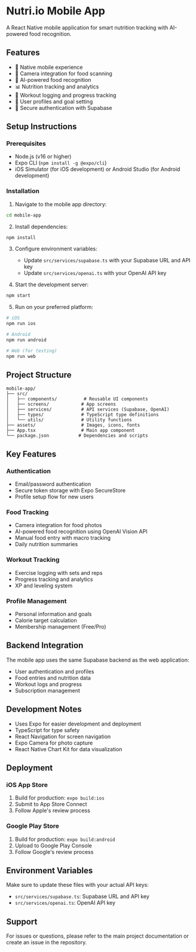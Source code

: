 # Nutri.io Mobile App

A React Native mobile application for smart nutrition tracking with AI-powered food recognition.

## Features

- 📱 Native mobile experience
- 📸 Camera integration for food scanning
- 🤖 AI-powered food recognition
- 📊 Nutrition tracking and analytics
- 💪 Workout logging and progress tracking
- 👤 User profiles and goal setting
- 🔐 Secure authentication with Supabase

## Setup Instructions

### Prerequisites

- Node.js (v16 or higher)
- Expo CLI (`npm install -g @expo/cli`)
- iOS Simulator (for iOS development) or Android Studio (for Android development)

### Installation

1. Navigate to the mobile app directory:
```bash
cd mobile-app
```

2. Install dependencies:
```bash
npm install
```

3. Configure environment variables:
   - Update `src/services/supabase.ts` with your Supabase URL and API key
   - Update `src/services/openai.ts` with your OpenAI API key

4. Start the development server:
```bash
npm start
```

5. Run on your preferred platform:
```bash
# iOS
npm run ios

# Android
npm run android

# Web (for testing)
npm run web
```

## Project Structure

```
mobile-app/
├── src/
│   ├── components/          # Reusable UI components
│   ├── screens/            # App screens
│   ├── services/           # API services (Supabase, OpenAI)
│   ├── types/              # TypeScript type definitions
│   └── utils/              # Utility functions
├── assets/                 # Images, icons, fonts
├── App.tsx                 # Main app component
└── package.json           # Dependencies and scripts
```

## Key Features

### Authentication
- Email/password authentication
- Secure token storage with Expo SecureStore
- Profile setup flow for new users

### Food Tracking
- Camera integration for food photos
- AI-powered food recognition using OpenAI Vision API
- Manual food entry with macro tracking
- Daily nutrition summaries

### Workout Tracking
- Exercise logging with sets and reps
- Progress tracking and analytics
- XP and leveling system

### Profile Management
- Personal information and goals
- Calorie target calculation
- Membership management (Free/Pro)

## Backend Integration

The mobile app uses the same Supabase backend as the web application:
- User authentication and profiles
- Food entries and nutrition data
- Workout logs and progress
- Subscription management

## Development Notes

- Uses Expo for easier development and deployment
- TypeScript for type safety
- React Navigation for screen navigation
- Expo Camera for photo capture
- React Native Chart Kit for data visualization

## Deployment

### iOS App Store
1. Build for production: `expo build:ios`
2. Submit to App Store Connect
3. Follow Apple's review process

### Google Play Store
1. Build for production: `expo build:android`
2. Upload to Google Play Console
3. Follow Google's review process

## Environment Variables

Make sure to update these files with your actual API keys:

- `src/services/supabase.ts`: Supabase URL and API key
- `src/services/openai.ts`: OpenAI API key

## Support

For issues or questions, please refer to the main project documentation or create an issue in the repository.
